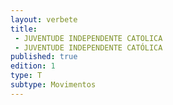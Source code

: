 ```yaml
---
layout: verbete
title:
 - JUVENTUDE INDEPENDENTE CATOLICA
 - JUVENTUDE INDEPENDENTE CATÓLICA
published: true
edition: 1  
type: T
subtype: Movimentos
---
```


